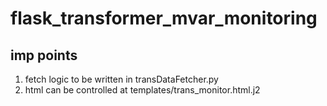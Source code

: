 # flask_transformer_mvar_monitoring

## imp points
1. fetch logic to be written in transDataFetcher.py
2. html can be controlled at templates/trans_monitor.html.j2
